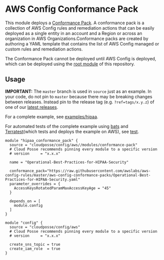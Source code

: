 # AWS Config Conformance Pack

This module deploys a [Conformance Pack](https://docs.aws.amazon.com/config/latest/developerguide/conformance-packs.html). A conformance pack is a collection of AWS Config rules and remediation actions that can be easily deployed as a single entity in an account and a Region or across an organization in AWS Organizations.Conformance packs are created by authoring a YAML template that contains the list of AWS Config managed or custom rules and remediation actions.

The Conformance Pack cannot be deployed until AWS Config is deployed, which can be deployed using the [root module](../../) of this repository.

## Usage

**IMPORTANT:** The `master` branch is used in `source` just as an example. In your code, do not pin to `master` because there may be breaking changes between releases.
Instead pin to the release tag (e.g. `?ref=tags/x.y.z`) of one of our [latest releases](https://github.com/cloudposse/terraform-aws-config/releases).

For a complete example, see [examples/hipaa](../../examples/hipaa).

For automated tests of the complete example using [bats](https://github.com/bats-core/bats-core) and [Terratest](https://github.com/gruntwork-io/terratest)(which tests and deploys the example on AWS), see [test](test).

```hcl
module "hipaa_conformance_pack" {
  source = "cloudposse/config/aws//modules/conformance-pack"
  # Cloud Posse recommends pinning every module to a specific version
  # version     = "x.x.x"

  name = "Operational-Best-Practices-for-HIPAA-Security"

  conformance_pack="https://raw.githubusercontent.com/awslabs/aws-config-rules/master/aws-config-conformance-packs/Operational-Best-Practices-for-HIPAA-Security.yaml"
  parameter_overrides = {
    AccessKeysRotatedParamMaxAccessKeyAge = "45"
  }

  depends_on = [
    module.config
  ]
}

module "config" {
  source = "cloudposse/config/aws"
  # Cloud Posse recommends pinning every module to a specific version
  # version     = "x.x.x"

  create_sns_topic = true
  create_iam_role  = true
}
```
